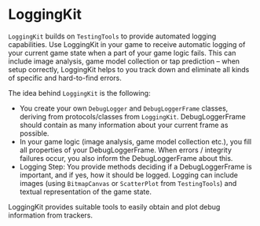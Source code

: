 # LoggingKit

`LoggingKit` builds on `TestingTools` to provide automated logging capabilities. Use LoggingKit in your game to receive automatic logging of your current game state when a part of your game logic fails. This can include image analysis, game model collection or tap prediction – when setup correctly, LoggingKit helps to you track down and eliminate all kinds of specific and hard-to-find errors.

The idea behind `LoggingKit` is the following:

- You create your own `DebugLogger` and `DebugLoggerFrame` classes, deriving from protocols/classes from `LoggingKit`. DebugLoggerFrame should contain as many information about your current frame as possible.
- In your game logic (image analysis, game model collection etc.), you fill all properties of your DebugLoggerFrame. When errors / integrity failures occur, you also inform the DebugLoggerFrame about this.
- Logging Step: You provide methods deciding if a DebugLoggerFrame is important, and if yes, how it should be logged. Logging can include images (using `BitmapCanvas` or `ScatterPlot` from `TestingTools`) and textual representation of the game state.

LoggingKit provides suitable tools to easily obtain and plot debug information from trackers.